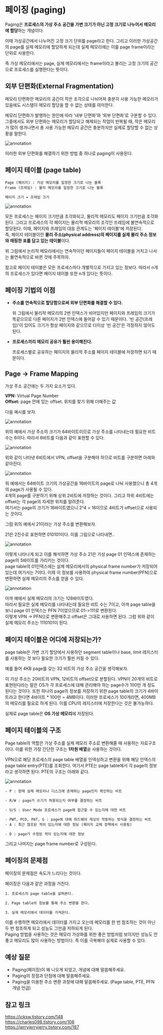# 페이징 (paging)

Paging은 **프로세스의 가상 주소 공간을 가변 크기가 아닌 고정 크기로 나누어서 메모리에 할당**하는 개념이다.

이때 가상공간에서 나누어진 고정 크기 단위를 page라고 한다. 그리고 이러한 가상공간의 page를 실제 메모리에 할당하게 되는데 실제 메모리에는 이를 page frame이라는 단위로 사용한다.

즉 가상 메모리에서는 page, 실제 메모리에서는 frame이라고 불리는 고정 크기의 공간으로 프로세스를 실행한다는 뜻이다.

## 외부 단편화(External Fragmentation)

메모리 단편화란 메모리의 공간이 작은 조각으로 나뉘어져 충분히 사용 가능한 메모리가 있음에도 시스템이 메모리 할당을 할 수 없는 상태를 의미한다.

메모리 단편화가 발행하는 원인에 따라 ‘내부 단편화’와 ‘외부 단편화’로 구분할 수 있다.  
그중에서도 외부 단편화는 메모리가 할당되고 해제되는 작업이 반복될 때, 작은 메모리가 많이 생겨나면서 총 사용 가능한 메모리 공간은 충분하지만 실제로 할당할 수 없는 상황을 말한다.

![annotation](img/paging1.png)

이러한 외부 단편화를 해결하기 위한 방법 중 하나로 paging이 사용된다.

## 페이지 테이블 (page table)

```
Page (페이지) : 가상 메모리를 일정한 크기로 나눈 블록
Frame (프레임) : 물리 메모리를 일정한 크기로 나눈 블록

페이지 크기 = 프레임 크기
```

![annotation](img/paging2.png)

모든 프로세스는 페이지 크기만큼 조각화되고, 물리적 메모리도 페이지 크기만큼 조각화된다. 그리고 프로세스의 각 페이지는 물리적 메모리의 조각인 프레임에 불연속적으로 할당된다. 이때, 페이지와 프레임의 대응 관계도는 '페이지 테이블'에 저장된다.  
즉, 페이지 테이블이란 **물리 주소(physical address)의 페이지를 실제 물리 주소 정보와 매핑한 표를 담고 있는 테이블**이다.

위 그림에서 논리적 메모리에서는 연속적이던 페이지들이 페이지 테이블을 거치고 나서는 불연속적으로 바뀐 것에 주목하자.

참고로 페이지 테이블은 모든 프로세스마다 개별적으로 가지고 있는 정보다. 따라서 n개의 프로세스가 있다면 페이지 테이블 또한 n개 있다는 뜻이다.

## 페이징 기법의 이점

- **주소를 연속적으로 할당함으로써 외부 단편화를 해결할 수 있다.**

  위 그림에서 물리적 메모리의 2번 인덱스가 비어있지만 페이지와 프레임의 크기가 똑같으므로 다른 페이지가 2번 인덱스에 들어갈 수 있기 때문이다. '빈 공간(프레임)'이 있어도 크기가 항상 페이지와 같으므로 더이상 '빈 공간'은 걱정하지 않아도 된다.

- **프로세스끼리 메모리 공유가 훨씬 용이해진다.**

  프로세스별로 공유하는 페이지의 물리적 주소를 페이지 테이블에 저장하면 되기 때문이다.

## Page → Frame Mapping

가상 주소 공간에는 두 가지 요소가 있다.

**VPN:** Virtual Page Number  
**Offset:** page 안에 있는 offset. 위치를 찾기 위해 더해주는 값

다음 예시를 보자.

![annotation](img/paging3.jpeg)

위의 예에서 가상 주소의 크기가 64바이트이므로 가상 주소를 나타내는데 필요한 비트 수는 6이다. 따라서 6비트를 다음과 같이 표현할 수 있다.

![annotation](img/paging4.jpeg)

위와 같이 나타낸 6비트에서 VPN, offset을 구분해야 하므로 비트를 구분하면 아래와 같아진다.

![annotation](img/paging5.jpeg)

위 예에서는 64바이트 크기의 가상공간을 16바이트의 page로 나눠 사용했으니 총 4개의 page가 사용될 수 있다.  
4개의 page를 구분하기 위해 상위 2비트에 저장하는 것이다. 그리고 하위 4비트에는 offset는 각 page의 자세한 위치를 알려준다.  
여기서는 page의 크기가 16바이트였으니 2^4 = 16이므로 4비트가 offset으로 사용되는 것이다.

그럼 위의 예에서 21이라는 가상 주소를 변환해보자.

21은 2진수로 표현하면 010101이다. 이를 그림으로 나타내면..

![annotation](img/paging6.jpeg)

이렇게 나타나게 되고 이를 해석하면 가상 주소 21은 가상 page 01 인덱스에 존재하는 page의 5바이트를 가리키는 것이다.  
page table의 01인덱스에는 실제 메모리에서의 physical frame number가 저장되어 있는데 여기서는 7이다. 이제 이 정보를 사용하여 physical frame number(PFN)으로 변환하면 실제 메모리의 주소를 얻을 수 있다.

![annotation](img/paging7.png)

아까 예에서 실제 메모리의 크기는 128바이트였다.  
따라서 필요한 실제 메모리를 나타내는데 필요한 비트 수는 7이고, 아까 page table을 보니 page 01 인덱스는 PFN 7이었으므로 01->111로 변환된다.  
이렇게 VPN -> PFN으로 변환해주고 offset은 그대로 사용하면 된다. 그럼 위와 같이 실제 메모리 주소는 1110101이 된다.

## 페이지 테이블은 어디에 저장되는가?

page table은 가변 크기 할당에서 사용하던 segment table이나 base, limit 레지스터를 사용하는 것 보다 필요한 크기가 훨씬 커질 수 있다.

예를 들어 4KB page를 갖는 32 비트의 가상 주소 공간을 생각해보자.

이 가상 주소는 20비트의 VPN, 12비트의 offset으로 분할된다. VPN이 20개의 비트로 표현된다라는 말은 OS가 각 프로세스에 대해 관리해야 하는 page수가 100만 개 정도 된다는 것이다. 또한 하나의 page의 정보를 저장하기 위한 page table의 크기가 4바이트라고 한다면 4바이트 \* 100만 = 4MB이다. 이러한 프로세스가 100개라면, 400MB의 메모리를 필요로 하게 된다. 이를 CPU의 레지스터에 저장한다는 것은 불가능하다.

실제로 page table은 **OS 가상 메모리**에 저장된다.

## 페이지 테이블의 구조

Page table의 역할은 가상 주소를 실제 메모리 주소로 변환해줄 때 사용하는 자료구조이다. 이를 위한 가장 간단한 구조는 **1차원 배열**을 사용하는 것이다.

VPN으로 해당 프로세스의 page table 배열을 인덱싱하고 변환을 위해 해당 인덱스의 page table entry(PTE)를 조회한다. 여기서 PTE는 page table에서 각 page의 정보라고 생각하면 된다. PTE의 구조는 아래와 같다.

![annotation](img/paging9.png)

    - P : 현재 실제 메모리나 디스크에 존재하는 page인지 확인하는 비트

    - R/W : page가 쓰기가 허용되는지 여부를 결정하는 비트

    - U/S : User Mode 프로세스가 page에 접근할 수 있는지에 대한 비트

    - PWT, PCD, PAT, G : page에 대해 하드웨어 캐싱이 작동하는 방식을 결정하는 비트
    - A : 최근 참조된 적이 있는지에 대한 정보 (페이지 교체 정책에서 사용됨)

    - D : page가 수정된 적이 있는지에 대한 정보

그리고 나머지는 page frame number로 구성된다.

## 페이징의 문제점

페이징의 문제점은 속도가 느리다는 것이다.

페이징은 다음과 같은 과정을 거친다.

    1. 프로세스의 page table을 살펴본다.

    2. Page table의 정보를 통해 주소 변환을 한다.

    3. 실제 메모리에서 데이터를 가져온다.

이를 수행하면 메모리에서 데이터를 가지고 오는데 메모리를 한 번 참조하는 것이 아닌 두 번 참조하게 되고 성능도 그만큼 저하되게 된다.  
Paging 방법을 사용하는 것은 메모리 가상화를 위한 좋은 방법처럼 보이지만 성능도 안 좋고 메모리도 많이 사용하는 방법이다. 즉 이를 극복해야 실제로 사용할 수 있다.

## 예상 질문

- Paging(페이징)이 왜 나오게 되었고, 개념에 대해 말씀해주세요.
- Paging의 장점과 단점에 대해 말씀해주세요.
- Paging을 이용한 주소 변환 과정에 대해 말씀해주세요. (Page table, PTE, PFN 개념 언급)

## 참고 링크

https://icksw.tistory.com/148  
https://charles098.tistory.com/106  
https://jerryjerryjerry.tistory.com/187
